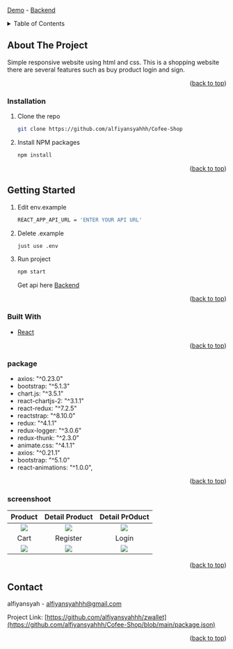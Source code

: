  [Demo](https://fecoffee.herokuapp.com/) - [Backend](https://github.com/alfiyansyahhh/api) 


<!-- TABLE OF CONTENTS -->
<details>
  <summary>Table of Contents</summary>
  <ol>
    <li>
      <a href="#about-the-project">About The Project</a>
      <ul>
        <li><a href="#built-with">Built With</a></li>
        <li><a href="#package">Package</a></li>
        <li><a href="#screenshoot">Screen Shoot</a></li>
      </ul>
    </li>
    <li>
      <a href="#getting-started">Getting Started</a>
      <ul>
        <li><a href="#installation">Installation</a></li>
      </ul>
    </li>
  </ol>
</details>



<!-- ABOUT THE PROJECT -->
## About The Project

Simple responsive website using html and css. This is a shopping website there are several features such as buy product login and sign.

<p align="right">(<a href="#top">back to top</a>)</p>

### Installation

1. Clone the repo
   ```sh
   git clone https://github.com/alfiyansyahhh/Cofee-Shop
   ```
2. Install NPM packages
   ```sh
   npm install
   ```

<p align="right">(<a href="#top">back to top</a>)</p>

<!-- GETTING STARTED -->
## Getting Started

1. Edit env.example
   ```sh 
   REACT_APP_API_URL = 'ENTER YOUR API URL'
   ```
2. Delete .example
   ```sh 
   just use .env 
   ```
3. Run project
     ```sh 
   npm start
   ```
   Get api here [Backend](https://github.com/alfiyansyahhh/api) 

<p align="right">(<a href="#top">back to top</a>)</p>


### Built With

* [React](https://reactjs.org/)

<p align="right">(<a href="#top">back to top</a>)</p>

### package

*  axios: "^0.23.0"
*  bootstrap: "^5.1.3"
*  chart.js: "^3.5.1"
*  react-chartjs-2: "^3.1.1"
*  react-redux: "^7.2.5"
*  reactstrap: "^8.10.0"
*  redux: "^4.1.1"
*  redux-logger: "^3.0.6"
*  redux-thunk: "^2.3.0"
*  animate.css: "^4.1.1"
*  axios: "^0.21.1"
*  bootstrap: "^5.1.0"
*  react-animations: "^1.0.0",


<p align="right">(<a href="#top">back to top</a>)</p>


### screenshoot
 
Product|Detail Product|Detail PrOduct|
:---------:|:---------:|:---------:|
|![](https://alfiyansyahhh.skom.id/gambar/Screenshot%20%28515%29.png)|![](https://alfiyansyahhh.skom.id/gambar/Screenshot%20%28516%29.png)|![](https://alfiyansyahhh.skom.id/gambar/Screenshot%20%28517%29.png)|
Cart|Register|Login|
![](https://alfiyansyahhh.skom.id/gambar/Screenshot%20%28518%29.png)|![](https://alfiyansyahhh.skom.id/gambar/Screenshot%20%28531%29.png)|![](https://alfiyansyahhh.skom.id/gambar/Screenshot%20%28532%29.png)
 
 
<p align="right">(<a href="#top">back to top</a>)</p>


<!-- CONTACT -->
## Contact

alfiyansyah - alfiyansyahhh@gmail.com

Project Link: [https://github.com/alfiyansyahhh/zwallet](https://github.com/alfiyansyahhh/Cofee-Shop/blob/main/package.json)

<p align="right">(<a href="#top">back to top</a>)</p>



